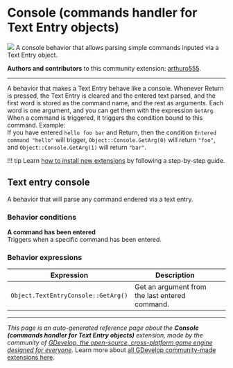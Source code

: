 # Console (commands handler for Text Entry objects)

<img src="https://resources.gdevelop-app.com/assets/Icons/console.svg" class="extension-icon"></img>
A console behavior that allows parsing simple commands inputed via a Text Entry object.

**Authors and contributors** to this community extension: [arthuro555](https://gd.games/arthuro555).

---

A behavior that makes a Text Entry behave like a console. Whenever Return is pressed, the Text Entry is cleared and the entered text parsed, and the first word is stored as the command name, and the rest as arguments. Each word is one argument, and you can get them with the expression `GetArg`. When a command is triggered, it triggers the condition bound to this command. Example:  
If you have entered `hello foo bar` and Return, then the condition `Entered command "hello"` will trigger, `Object::Console.GetArg(0)` will return `"foo"`, and `Object::Console.GetArg(1)` will return `"bar"`.

!!! tip
    Learn [how to install new extensions](/gdevelop5/extensions/search) by following a step-by-step guide.



## Text entry console 

A behavior that will parse any command endered via a text entry. 

### Behavior conditions

**A command has been entered**  
Triggers when a specific command has been entered.

### Behavior expressions

| Expression | Description |  |
|-----|-----|-----|
| `Object.TextEntryConsole::GetArg()` | Get an argument from the last entered command. ||

---

*This page is an auto-generated reference page about the **Console (commands handler for Text Entry objects)** extension, made by the community of [GDevelop, the open-source, cross-platform game engine designed for everyone](https://gdevelop.io/).* Learn more about [all GDevelop community-made extensions here](/gdevelop5/extensions).